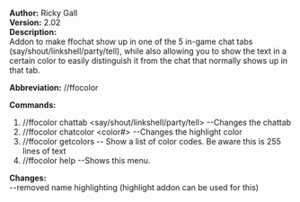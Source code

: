 **Author:** Ricky Gall  
**Version:** 2.02  
**Description:**  
Addon to make ffochat show up in one of the 5 in-game chat tabs (say/shout/linkshell/party/tell), while also allowing you to show the text in a certain color to easily distinguish it from the chat that normally shows up in that tab.

**Abbreviation:** //ffocolor

**Commands:**
 1. //ffocolor chattab &lt;say/shout/linkshell/party/tell&gt; --Changes the chattab
 2. //ffocolor chatcolor &lt;color#&gt; --Changes the highlight color
 3. //ffocolor getcolors -- Show a list of color codes. Be aware this is 255 lines of text
 4. //ffocolor help --Shows this menu.
 
**Changes:**  
  --removed name highlighting (highlight addon can be used for this)